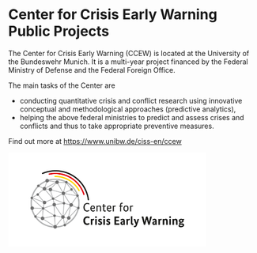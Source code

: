 # Center for Crisis Early Warning Public Projects

The Center for Crisis Early Warning (CCEW) is located at the University of the Bundeswehr Munich. It is a multi-year project financed by the Federal Ministry of Defense and the Federal Foreign Office.

The main tasks of the Center are

- conducting quantitative crisis and conflict research using innovative conceptual and methodological approaches (predictive analytics),
- helping the above federal ministries to predict and assess crises and conflicts and thus to take appropriate preventive measures.

Find out more at https://www.unibw.de/ciss-en/ccew

<p align="left">
  <img src="LF_ENG_KompZ_KFE_Vektor_RGB_XL_transparent.png" alt="Project Logo" width="400"/>
</p>
